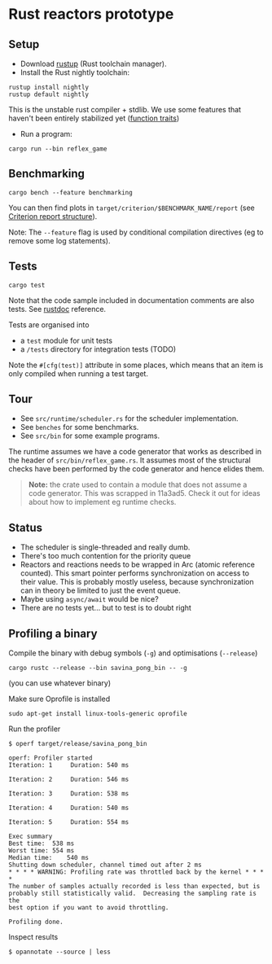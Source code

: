 # Rust reactors prototype

## Setup

* Download [rustup](https://rustup.rs/) (Rust toolchain manager).
* Install the Rust nightly toolchain:
```shell
rustup install nightly
rustup default nightly
```
This is the unstable rust compiler + stdlib. We use some features that haven't been entirely stabilized yet ([function traits](https://doc.rust-lang.org/nightly/unstable-book/library-features/fn-traits.html#fn_traits))

* Run a program:
```shell
cargo run --bin reflex_game
```

## Benchmarking

```shell
cargo bench --feature benchmarking
```
You can then find plots in `target/criterion/$BENCHMARK_NAME/report` (see [Criterion report structure](https://bheisler.github.io/criterion.rs/book/user_guide/plots_and_graphs.html)).

Note: The `--feature` flag is used by conditional compilation directives (eg to remove some log statements).

## Tests

```shell
cargo test
```
Note that the code sample included in documentation comments are also tests.
See [rustdoc](https://doc.rust-lang.org/rustdoc/documentation-tests.html) reference.

Tests are organised into
* a `test` module for unit tests
* a `/tests` directory for integration tests (TODO)

Note the `#[cfg(test)]` attribute in some places, which means that an item is only compiled when running a test target.

## Tour

* See `src/runtime/scheduler.rs` for the scheduler implementation.
* See `benches` for some benchmarks.
* See `src/bin` for some example programs.

The runtime assumes we have a code generator that works as described in the header of `src/bin/reflex_game.rs`. It assumes most of the structural checks have been performed by the code generator and hence elides them.

> **Note:** the crate used to contain a module that does not assume a code generator.
This was scrapped in 11a3ad5. Check it out for ideas about how to implement eg runtime checks.

## Status

* The scheduler is single-threaded and really dumb.
* There's too much contention for the priority queue
* Reactors and reactions needs to be wrapped in Arc (atomic reference counted).
  This smart pointer performs synchronization on access to their value. This is probably mostly useless, because synchronization can in theory be limited to just the event queue.
* Maybe using `async/await` would be nice?
* There are no tests yet... but to test is to doubt right


## Profiling a binary

Compile the binary with debug symbols (`-g`) and optimisations (`--release`)
```shell
cargo rustc --release --bin savina_pong_bin -- -g
```
(you can use whatever binary)

Make sure Oprofile is installed
```shell
sudo apt-get install linux-tools-generic oprofile
```

Run the profiler
```
$ operf target/release/savina_pong_bin

operf: Profiler started
Iteration: 1	 Duration: 540 ms

Iteration: 2	 Duration: 546 ms

Iteration: 3	 Duration: 538 ms

Iteration: 4	 Duration: 540 ms

Iteration: 5	 Duration: 554 ms

Exec summary
Best time:	538 ms
Worst time:	554 ms
Median time:	540 ms
Shutting down scheduler, channel timed out after 2 ms
* * * * WARNING: Profiling rate was throttled back by the kernel * * * *
The number of samples actually recorded is less than expected, but is
probably still statistically valid.  Decreasing the sampling rate is the
best option if you want to avoid throttling.

Profiling done.
```

Inspect results
```
$ opannotate --source | less
```
